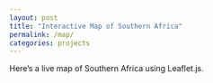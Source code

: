 ```yaml
---
layout: post
title: "Interactive Map of Southern Africa"
permalink: /map/
categories: projects
---
```


Here’s a live map of Southern Africa using Leaflet.js.

<!-- Load Leaflet -->
<link rel="stylesheet" href="https://unpkg.com/leaflet@1.9.4/dist/leaflet.css" integrity="sha256-pgf+ZtSGYzAqpNXfsGUZ5UUnh19Q8zsa1ZWG9yyM0w8=" crossorigin=""/>
<script src="https://unpkg.com/leaflet@1.9.4/dist/leaflet.js" integrity="sha256-o9N1j0gLv2a/ORbDRhdf0r0V8vUUUwUBnTMOxE2v0uU=" crossorigin=""></script>

<!-- Map container -->
<div id="map" style="height: 500px; margin-top: 20px;"></div>

<!-- Map script -->
<script>
  var map = L.map('map').setView([-15, 25], 4);

  L.tileLayer('https://{s}.tile.openstreetmap.org/{z}/{x}/{y}.png', {
    attribution: '&copy; OpenStreetMap contributors'
  }).addTo(map);

  L.marker([-15.5, 28.3]).addTo(map)
    .bindPopup('Lusaka, Zambia');
</script>
